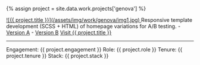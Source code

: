 ---
---
{% assign project = site.data.work.projects['genova'] %}

<a aria-hidden="true" class="work__image" href="{{ project.site-url }}" title="Visit {{ project.title }}" target="_blank" rel="external">
  ![{{ project.title }}](/assets/img/work/genova/img1.jpg)
</a>  
Responsive template development (SCSS + HTML) of homepage variations for A/B testing.  
- <a href="http://www.genovaseafood.com/go/2015r3" target="_blank" rel="external" title="See Version A">Version A</a>  
- <a href="http://www.genovaseafood.com/go/2015s3" target="_blank" rel="external" title="See Version B">Version B</a>  
<a href="{{ project.site-url }}" title="Visit {{ project.title }}" target="_blank" rel="external">Visit {{ project.title }}</a>
<hr/>
Engagement: {{ project.engagement }}  
Role: {{ project.role }}  
Tenure: {{ project.tenure }}  
Stack: {{ project.stack }}